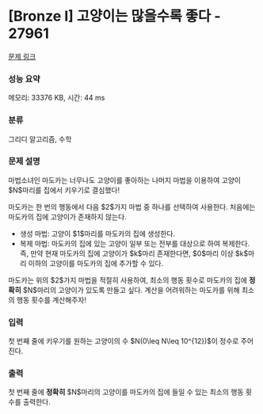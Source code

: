 # [Bronze I] 고양이는 많을수록 좋다 - 27961 

[문제 링크](https://www.acmicpc.net/problem/27961) 

### 성능 요약

메모리: 33376 KB, 시간: 44 ms

### 분류

그리디 알고리즘, 수학

### 문제 설명

<p>마법소녀인 마도카는 너무나도 고양이를 좋아하는 나머지 마법을 이용하여 고양이 $N$마리를 집에서 키우기로 결심했다!</p>

<p>마도카는 한 번의 행동에서 다음 $2$가지 마법 중 하나를 선택하여 사용한다. 처음에는 마도카의 집에 고양이가 존재하지 않는다.</p>

<ul>
	<li>생성 마법: 고양이 $1$마리를 마도카의 집에 생성한다.</li>
	<li>복제 마법: 마도카의 집에 있는 고양이 일부 또는 전부를 대상으로 하여 복제한다. 즉, 만약 현재 마도카의 집에 고양이가 $k$마리 존재한다면, $0$마리 이상 $k$마리 이하의 고양이를 마도카의 집에 추가할 수 있다.</li>
</ul>

<p>마도카는 위의 $2$가지 마법을 적절히 사용하여, 최소의 행동 횟수로 마도카의 집에 <strong>정확히</strong> $N$마리의 고양이가 있도록 만들고 싶다. 계산을 어려워하는 마도카를 위해 최소의 행동 횟수를 계산해주자!</p>

### 입력 

 <p>첫 번째 줄에 키우기를 원하는 고양이의 수 $N(0\leq N\leq 10^{12})$이 정수로 주어진다.</p>

### 출력 

 <p>첫 번째 줄에 <strong>정확히</strong> $N$마리의 고양이를 마도카의 집에 들일 수 있는 최소의 행동 횟수를 출력한다.</p>

